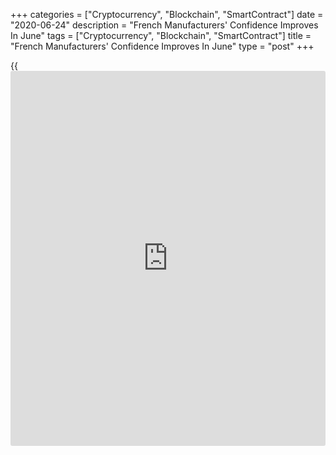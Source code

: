 +++
categories = ["Cryptocurrency", "Blockchain", "SmartContract"]
date = "2020-06-24"
description = "French Manufacturers' Confidence Improves In June"
tags = ["Cryptocurrency", "Blockchain", "SmartContract"]
title = "French Manufacturers' Confidence Improves In June"
type = "post"
+++

{{<iframe id="large-banner" src="https://www.bounty.group/#slide=10.0" width="100%" height="600" scrolling="no" style="border: 0px solid rgb(216, 221, 230); border-radius: 3px;">}}

Confidence among French manufacturers improved to a three-month high in
June as production expectations bounced back after containment measures
related to [coronavirus][1] were eased, survey results from the
statistical office Insee showed Wednesday.

The [business][2] confidence index for the manufacturing sector rose to
77 in June from 71 in May. Nonetheless, the score remained far below its
long-term average of 100.

After collapsing to a record low in April, the personal production
expectations index advanced to +19 from -12 a month ago.

The balance of opinion on the general production prospects for the
sector picked up to -15 from -49 in May, but stayed well below its
average.

The total order book balance remained stable at -56 in June and the one
on foreign order books declined further to -65.

The indicator for past workforce size dropped o -29, while the indicator
for future workforce improved to -21 in June.

The overall business confidence index gained 18 points, the biggest
monthly rise since the start of the series in 1980. The score reached 78
in June, but remained below its long-term average of 100.

For comments and feedback [contact](https://www.playgroundfx.com/contact/): editorial@rtt[news](https://www.letsplayfx.com/blog/forex-news-website/).com

[Economic News][3]

 **What parts of the world are seeing the best (and worst) economic
performances lately? Click[here][4] to check out our [Econ Scorecard][4]
and find out! See up-to-the-moment [ranking](https://www.playgroundfx.com/blog/crypto-exchange-ranking/)s for the best and worst
performers in [GDP][4], [unemployment rate][5], [inflation][6] and much
more.**

   1. www.rtt[news](https://www.letsplayfx.com/blog/forex-news-website/).com/list/coronavirus.aspx
   2. www.rtt[news](https://www.letsplayfx.com/blog/forex-news-website/).com/Content/Business.aspx
   3. www.rtt[news](https://www.letsplayfx.com/blog/forex-news-website/).com/Content/EconomicNews.aspx
   4. www.rtt[news](https://www.letsplayfx.com/blog/forex-news-website/).com/economic-scorecard/world-rank/GDP/highest-performance.aspx
   5. www.rtt[news](https://www.letsplayfx.com/blog/forex-news-website/).com/economic-scorecard/world-rank/unemployment-rate/lowest-performance.aspx
   6. www.rtt[news](https://www.letsplayfx.com/blog/forex-news-website/).com/economic-scorecard/world-rank/CPI/highest-performance.aspx